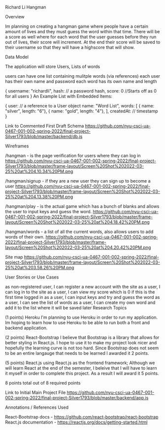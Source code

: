 Richard Li Hangman

Overview

Im planning on creating a hangman game where people have a certain amount of lives and they must guess the word within that time. There will be a score as well where for each word that the user guesses before they run out of lives, their score will increment. At the end their score will be saved to their username so that they will have a highscore that will show.

Data Model

The application will store Users, Lists of words

users can have one list containing mulitple words (via references)
each user has their own name and password
each word has its own name and length

{
username: "richardli",
hash: // a password hash,
score: 0 //Starts off as 0 for all users
}
An Example List with Embedded Items:

{
user: // a reference to a User object
name: "Word List",
words: [
{ name: "silver", length: "6"},
{ name: "gold", length: "4"},
],
createdAt: // timestamp
}

Link to Commented First Draft Schema
https://github.com/nyu-csci-ua-0467-001-002-spring-2022/final-project-Silver1793/blob/master/backend/db.js

Wireframes

/hangman - is the page verification for users where they can log in
https://github.com/nyu-csci-ua-0467-001-002-spring-2022/final-project-Silver1793/blob/master/frame-layout/Screen%20Shot%202022-03-25%20at%204.10.34%20PM.png

/hangman/signup - if they are a new user they can sign up to become a user
https://github.com/nyu-csci-ua-0467-001-002-spring-2022/final-project-Silver1793/blob/master/frame-layout/Screen%20Shot%202022-03-25%20at%204.13.38%20PM.png

/hangman/play - is the actual game which has a bunch of blanks and allows the user to input keys and guess the word.
https://github.com/nyu-csci-ua-0467-001-002-spring-2022/final-project-Silver1793/blob/master/frame-layout/Screen%20Shot%202022-03-25%20at%204.18.42%20PM.png

/hangman/words - a list of all the current words, also allows users to add words of their own.
https://github.com/nyu-csci-ua-0467-001-002-spring-2022/final-project-Silver1793/blob/master/frame-layout/Screen%20Shot%202022-03-25%20at%204.20.42%20PM.png

Site map
https://github.com/nyu-csci-ua-0467-001-002-spring-2022/final-project-Silver1793/blob/master/frame-layout/Screen%20Shot%202022-03-25%20at%203.58.26%20PM.png

User Stories or Use Cases

as non-registered user, I can register a new account with the site
as a user, I can log in to the site
as a user, I can view my score which is 0 if this is the first time logged in
as a user, I can input keys and try and guess the word
as a user, I can see the list of words
as a user, I can create my own word and add it to the list where it will be saved later
Research Topics

(1 points) Heroku
I'm planning to use Heroku in order to run my application. Im hoping to learn how to use Heroku to be able to run both a front and backend application.

(2 points) React-Bootstrap
I believe that Bootstrap is a library that allows for better styling in
React.js. I hope to use it to make my project look nicer and hopefully
the learning curve is not too hard. Since Bootstrap does not seem to be
an entire langauge that needs to be learned I awarded it 2 points.

(5 points) React.js
using React.js as the frontend framework;
Although we will learn React at the end of the semester, I beleive that I will have to learn it myself in order to complete this project. As a result I will award it 5 points.

8 points total out of 8 required points

Link to Initial Main Project File
https://github.com/nyu-csci-ua-0467-001-002-spring-2022/final-project-Silver1793/blob/master/backend/app.js

Annotations / References Used

React-Bootstrap docs - https://github.com/react-bootstrap/react-bootstrap
React.js documentation - https://reactjs.org/docs/getting-started.html
